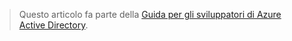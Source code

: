 > Questo articolo fa parte della [Guida per gli sviluppatori di Azure Active Directory](../articles/active-directory/active-directory-developers-guide.md).
> 
> 



<!--HONumber=Dec16_HO4-->


